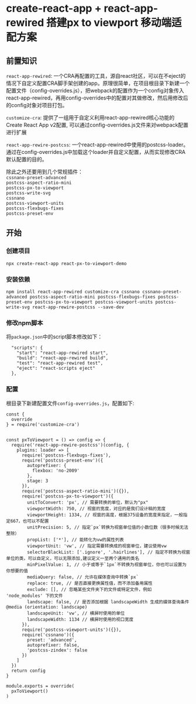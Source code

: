 # create-react-app + react-app-rewired 搭建px to viewport 移动端适配方案

## 前置知识
`react-app-rewired`: 一个CRA再配置的工具，源自react社区，可以在不eject的情况下自定义配置CRA脚手架创建的app。原理很简单，在项目根目录下新建一个配置文件（config-overrides.js），把webpack的配置作为一个config对象传入react-app-rewired，再用config-overrides中的配置对其做修改，然后用修改后的config对象对项目打包。  

`customize-cra`: 提供了一组用于自定义利用react-app-rewired核心功能的Create React App v2配置, 可以通过config-overrides.js文件来对webpack配置进行扩展 

`react-app-rewire-postcss`: 一个react-app-rewired中使用的postcss-loader。通过在config-overrides.js中加载这个loader并自定义配置，从而实现修改CRA默认配置的目的。

除此之外还要用到几个常规插件：  
`cssnano-preset-advanced`  
`postcss-aspect-ratio-mini`  
`postcss-px-to-viewport`  
`postcss-write-svg`  
`cssnano`  
`postcss-viewport-units`  
`postcss-flexbugs-fixes`  
`postcss-preset-env`

## 开始
### 创建项目
```
npx create-react-app react-px-to-viewport-demo
```
### 安装依赖
```
npm install react-app-rewired customize-cra cssnano cssnano-preset-advanced postcss-aspect-ratio-mini postcss-flexbugs-fixes postcss-preset-env postcss-px-to-viewport postcss-viewport-units postcss-write-svg react-app-rewire-postcss --save-dev
```
### 修改npm脚本
将`package.json`中的script脚本修改如下：
```
  "scripts": {
    "start": "react-app-rewired start",
    "build": "react-app-rewired build",
    "test": "react-app-rewired test",
    "eject": "react-scripts eject"
  },
```
### 配置
根目录下新建配置文件`config-overrides.js`，配置如下:
```
const {
  override
} = require('customize-cra')


const pxToViewport = () => config => {
  require('react-app-rewire-postcss')(config, {
    plugins: loader => [
      require('postcss-flexbugs-fixes'),
      require('postcss-preset-env')({
        autoprefixer: {
          flexbox: 'no-2009'
        },
        stage: 3
      }),
      require('postcss-aspect-ratio-mini')({}),
      require('postcss-px-to-viewport')({
        unitToConvert: 'px', // 需要转换的单位，默认为"px"
        viewportWidth: 750, // 视窗的宽度，对应的是我们设计稿的宽度
        viewportHeight: 1334, // 视窗的高度，根据375设备的宽度来指定，一般指定667，也可以不配置
        unitPrecision: 5, // 指定`px`转换为视窗单位值的小数位数（很多时候无法整除）
        propList: ['*'], // 能转化为vw的属性列表
        viewportUnit: 'vw', // 指定需要转换成的视窗单位，建议使用vw
        selectorBlackList: ['.ignore', '.hairlines'], // 指定不转换为视窗单位的类，可以自定义，可以无限添加,建议定义一至两个通用的类名
        minPixelValue: 1, // 小于或等于`1px`不转换为视窗单位，你也可以设置为你想要的值
        mediaQuery: false, // 允许在媒体查询中转换`px`
        replace: true, // 是否直接更换属性值，而不添加备用属性
        exclude: [], // 忽略某些文件夹下的文件或特定文件，例如 'node_modules' 下的文件
        landscape: false, // 是否添加根据 landscapeWidth 生成的媒体查询条件 @media (orientation: landscape)
        landscapeUnit: 'vw', // 横屏时使用的单位
        landscapeWidth: 1134 // 横屏时使用的视口宽度
      }),
      require('postcss-viewport-units')({}),
      require('cssnano')({
        preset: 'advanced',
        autoprefixer: false,
        'postcss-zindex': false
      })
    ]
  })
  return config
}

module.exports = override(
  pxToViewport()
)
```